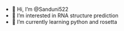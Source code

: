 - 👋 Hi, I’m @Sanduni522
- 👀 I’m interested in RNA structure prediction
- 🌱 I’m currently learning python and rosetta

<!---
Sanduni522/Sanduni522 is a ✨ special ✨ repository because its `README.md` (this file) appears on your GitHub profile.
You can click the Preview link to take a look at your changes.
--->
